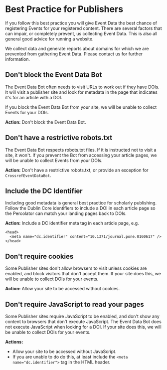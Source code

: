 # Best Practice for Publishers

If you follow this best practice you will give Event Data the best chance of registering Events for your registered content. There are several factors that can impair, or completely prevent, us collecting Event Data. This is also all general good advice for running a website.

We collect data and generate reports about domains for which we are prevented from gathering Event Data. Please contact us for further information.

## Don't block the Event Data Bot

The Event Data Bot often needs to visit URLs to work out if they have DOIs. It will visit a publisher site and look for metadata in the page that indicates it's for an article with a DOI. 

If you block the Event Data Bot from your site, we will be unable to collect Events for your DOIs.

**Action:** Don't block the Event Data Bot.

## Don't have a restrictive robots.txt

The Event Data Bot respects robots.txt files. If it is instructed not to visit a site, it won't. If you prevent the Bot from accessing your article pages, we will be unable to collect Events from your DOIs.

**Action:** Don't have a restrictive robots.txt, or provide an exception for `CrossrefEventDataBot`.

## Include the DC Identifier

Including good metadata is general best practice for scholarly publishing. Follow the Dublin Core identifiers to include a DOI in each article page so the Percolator can match your landing pages back to DOIs. 

**Action:** Include a DC identifier meta tag in each article page, e.g. 

    <head>
      <meta name="dc.identifier" content="10.1371/journal.pone.0160617" />
    </head>


## Don't require cookies

Some Publisher sites don't allow browsers to visit unless cookies are enabled, and block visitors that don't accept them. If your site does this, we will be unable to collect DOIs for your events.

**Action:** Allow your site to be accessed without cookies.

## Don't require JavaScript to read your pages

Some Publisher sites require JavaScript to be enabled, and don't show any content to browsers that don't execute JavaScript. The Event Data Bot does not execute JavaScript when looking for a DOI. If your site does this, we will be unable to collect DOIs for your events.

**Actions:**

- Allow your site to be accessed without JavaScript.
- If you are unable to do do this, at least include the `<meta name="dc.identifier">` tag in the HTML header.


